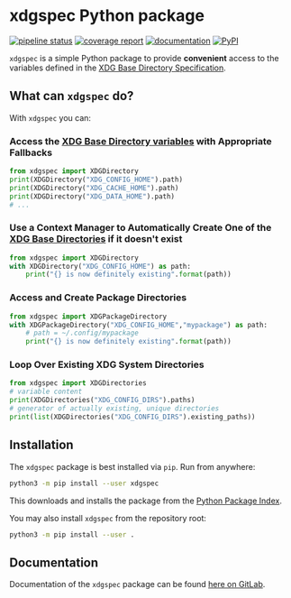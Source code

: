 # xdgspec Python package

[![pipeline status](https://gitlab.com/nobodyinperson/python3-xdgspec/badges/master/pipeline.svg)](https://gitlab.com/nobodyinperson/python3-xdgspec/commits/master)
[![coverage report](https://gitlab.com/nobodyinperson/python3-xdgspec/badges/master/coverage.svg)](https://nobodyinperson.gitlab.io/python3-xdgspec/coverage-report/)
[![documentation](https://img.shields.io/badge/docs-sphinx-brightgreen.svg)](https://nobodyinperson.gitlab.io/python3-xdgspec/)
[![PyPI](https://badge.fury.io/py/xdgspec.svg)](https://badge.fury.io/py/xdgspec)

`xdgspec` is a simple Python package to provide **convenient** access to the
variables defined in the [XDG Base Directory
Specification](https://specifications.freedesktop.org/basedir-spec/basedir-spec-latest.html).


## What can `xdgspec` do?

With `xdgspec` you can:

### Access the [XDG Base Directory variables](https://specifications.freedesktop.org/basedir-spec/basedir-spec-latest.html#variables) with Appropriate Fallbacks

```python
from xdgspec import XDGDirectory
print(XDGDirectory("XDG_CONFIG_HOME").path)
print(XDGDirectory("XDG_CACHE_HOME").path)
print(XDGDirectory("XDG_DATA_HOME").path)
# ...
```

### Use a Context Manager to Automatically Create One of the [XDG Base Directories](https://specifications.freedesktop.org/basedir-spec/basedir-spec-latest.html#basics) if it doesn't exist

```python
from xdgspec import XDGDirectory
with XDGDirectory("XDG_CONFIG_HOME") as path:
    print("{} is now definitely existing".format(path))
```

### Access and Create Package Directories

```python
from xdgspec import XDGPackageDirectory
with XDGPackageDirectory("XDG_CONFIG_HOME","mypackage") as path:
    # path = ~/.config/mypackage
    print("{} is now definitely existing".format(path))
```

### Loop Over Existing XDG System Directories

```python
from xdgspec import XDGDirectories
# variable content
print(XDGDirectories("XDG_CONFIG_DIRS").paths)
# generator of actually existing, unique directories
print(list(XDGDirectories("XDG_CONFIG_DIRS").existing_paths))
```

## Installation

The `xdgspec` package is best installed via `pip`. Run from anywhere:

```bash
python3 -m pip install --user xdgspec
```

This downloads and installs the package from the [Python Package
Index](https://pypi.org).

You may also install `xdgspec` from the repository root:

```bash
python3 -m pip install --user .
```

## Documentation

Documentation of the `xdgspec` package can be found [here on
GitLab](https://nobodyinperson.gitlab.io/python3-xdgspec/).
